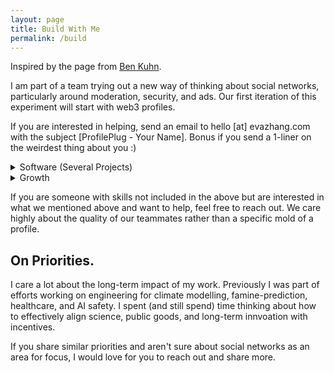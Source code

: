 ```yaml
---
layout: page 
title: Build With Me 
permalink: /build
---
```


Inspired by the page from [Ben Kuhn](https://www.benkuhn.net/work/). 

I am part of a team trying out a new way of thinking about social networks, particularly around moderation, security, and ads. Our first iteration of this experiment will start with web3 profiles. 

If you are interested in helping, send an email to hello [at] evazhang.com with the subject [ProfilePlug - Your Name]. Bonus if you send a 1-liner on the weirdest thing about you :) 

<details>
<summary>Software (Several Projects)</summary>


* Full stack (Web), Back-end, Protocol

* Javascript, C++ 

* Solidity and Rust are bonus but not required  

* No particular type of degree required, we will
be indexing on individual interest and contributions. 

* Open source contributions are +!  

* We don't expect you (and hope you don't either) to be good
at more than one of the above.  

* If you are more into the theory side of things, there will
be opportunities to contribute to an ongoing whitepaper for the 
protocol. 
</details>



<details>
<summary>Growth</summary>


* We are interested in someone who can own growth and enjoy
experimenting with new and unconventional ways for growth. 

* You will get to own growth. This means you enjoy running new
experiments and quick iterations on new ways of understanding 
and acquiring users. 

* You are someone who enjoy quantitative metrics but understand Goodhart's law. 

* This may include producing social content (Twitter, Discord), identifying community trends and partners, and finding new growth avenues.  

* Some parts of growth will also be relaying feedback or working closely with people on the product side.  

* Some things we've done include 
	
	* taping QR code posters for user studies in the wild  
	
	* recruiting user feedback manually at events  
	
	* live-calling users and walking them through demos 
</details> 



If you are someone with skills not included in the above but are interested in what we mentioned above and want to help, feel free to reach out. We care highly about the quality of our teammates rather than a specific mold of a profile. 

## On Priorities. 

I care a lot about the long-term impact of my work. Previously I was part of efforts working on engineering for climate modelling, famine-prediction, healthcare, and AI safety. I spent (and still spend) time thinking about how to effectively align science, public goods, and long-term innvoation with incentives. 

If you share similar priorities and aren't sure about social networks as an area for focus, I would love for you to reach out and share more.